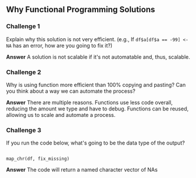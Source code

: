 ## Why Functional Programming Solutions 

### Challenge 1

Explain why this solution is not very efficient. (e.g., If `df$a[df$a == -99] <- NA` has an error, how are you going to fix it?) 

**Answer** A solution is not scalable if it's not automatable and, thus, scalable.

### Challenge 2 

Why is using function more efficient than 100% copying and pasting? Can you think about a way we can automate the process?

**Answer** There are multiple reasons. Functions use less code overall, reducing the amount we type and have to debug. Functions can be reused, allowing us to scale and automate a process. 

### Challenge 3 

If you run the code below, what's going to be the data type of the output?


```{r}

map_chr(df, fix_missing)

```

**Answer** The code will return a named character vector of NAs


